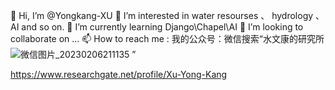 👋 Hi, I’m @Yongkang-XU
👀 I’m interested in water resourses 、 hydrology 、AI and so on.
🌱 I’m currently learning Django\Chapel\AI
💞️ I’m looking to collaborate on ...
📫 How to reach me :
我的公众号：微信搜索“水文康的研究所![微信图片_20230206211135](https://user-images.githubusercontent.com/93975058/216979906-d592e0ab-8c26-4edf-a95e-30c529b3bf30.jpg)
”

https://www.researchgate.net/profile/Xu-Yong-Kang


<!---
Yongkang-XU/Yongkang-XU is a ✨ special ✨ repository because its `README.md` (this file) appears on your GitHub profile.
You can click the Preview link to take a look at your changes.
--->
